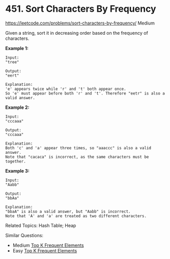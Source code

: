 # 451. Sort Characters By Frequency
<https://leetcode.com/problems/sort-characters-by-frequency/>
Medium 

Given a string, sort it in decreasing order based on the frequency of characters.

**Example 1:**

    Input:
    "tree"

    Output:
    "eert"

    Explanation:
    'e' appears twice while 'r' and 't' both appear once.
    So 'e' must appear before both 'r' and 't'. Therefore "eetr" is also a valid answer.

**Example 2:**

    Input:
    "cccaaa"

    Output:
    "cccaaa"

    Explanation:
    Both 'c' and 'a' appear three times, so "aaaccc" is also a valid answer.
    Note that "cacaca" is incorrect, as the same characters must be together.

**Example 3:**

    Input:
    "Aabb"

    Output:
    "bbAa"

    Explanation:
    "bbaA" is also a valid answer, but "Aabb" is incorrect.
    Note that 'A' and 'a' are treated as two different characters.

Related Topics: Hash Table; Heap

Similar Questions: 
* Medium [Top K Frequent Elements](https://leetcode.com/problems/top-k-frequent-elements/)
* Easy [Top K Frequent Elements](https://leetcode.com/problems/first-unique-character-in-a-string/)